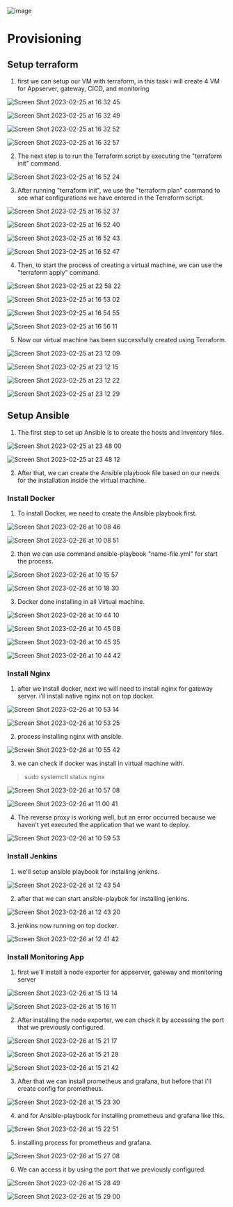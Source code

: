 ![image](https://user-images.githubusercontent.com/68781074/221351233-51fb59ca-a56b-4d82-88cc-137be7d38a61.png)


# Provisioning

## Setup terraform

1. first we can setup our VM with terraform, in this task i will create 4 VM for Appserver, gateway, CICD, and monitoring

![Screen Shot 2023-02-25 at 16 32 45](https://user-images.githubusercontent.com/68781074/221365301-97d09d6c-1fe5-4d63-95d6-5a15e1e327ad.png)

![Screen Shot 2023-02-25 at 16 32 49](https://user-images.githubusercontent.com/68781074/221365311-a81c167c-4c48-4a48-bfe2-0697ff199a9f.png)

![Screen Shot 2023-02-25 at 16 32 52](https://user-images.githubusercontent.com/68781074/221365314-c40b2329-9095-47f5-9db8-73d7e5f1a0a3.png)

![Screen Shot 2023-02-25 at 16 32 57](https://user-images.githubusercontent.com/68781074/221365318-b5123333-c4e2-4563-823c-be6bae96991f.png)

2. The next step is to run the Terraform script by executing the "terraform init" command.

![Screen Shot 2023-02-25 at 16 52 24](https://user-images.githubusercontent.com/68781074/221365510-f3bd7f54-1c10-4ced-ba03-d58d87ec7ba5.png)

3. After running "terraform init", we use the "terraform plan" command to see what configurations we have entered in the Terraform script.

![Screen Shot 2023-02-25 at 16 52 37](https://user-images.githubusercontent.com/68781074/221365520-046e9ac2-ecb0-4f3c-964a-f729695a2c55.png)

![Screen Shot 2023-02-25 at 16 52 40](https://user-images.githubusercontent.com/68781074/221365526-dea32190-edb7-4f67-a6f0-38bde3388730.png)

![Screen Shot 2023-02-25 at 16 52 43](https://user-images.githubusercontent.com/68781074/221365531-6b7573a1-3de9-4f52-bda6-5fd637696989.png)

![Screen Shot 2023-02-25 at 16 52 47](https://user-images.githubusercontent.com/68781074/221365545-a256392b-c255-4846-8830-52477c43a5b5.png)

4. Then, to start the process of creating a virtual machine, we can use the "terraform apply" command.

![Screen Shot 2023-02-25 at 22 58 22](https://user-images.githubusercontent.com/68781074/221366841-245fa4a8-41e3-40e2-9613-7331049f577a.png)

![Screen Shot 2023-02-25 at 16 53 02](https://user-images.githubusercontent.com/68781074/221366869-40791fd9-e075-4734-b9b8-9dea77650bd2.png)

![Screen Shot 2023-02-25 at 16 54 55](https://user-images.githubusercontent.com/68781074/221366880-061569d4-56ca-4285-9b3d-dc4379c3c953.png)

![Screen Shot 2023-02-25 at 16 56 11](https://user-images.githubusercontent.com/68781074/221366894-94d3e1a8-0d54-4ef6-9e76-03d491a5aad0.png)

5. Now our virtual machine has been successfully created using Terraform.

![Screen Shot 2023-02-25 at 23 12 09](https://user-images.githubusercontent.com/68781074/221367471-5bc23960-9c3c-4134-bfdf-d4bf9de9abac.png)

![Screen Shot 2023-02-25 at 23 12 15](https://user-images.githubusercontent.com/68781074/221367474-125ed62f-a020-4ebc-a707-5d2d65000fdb.png)

![Screen Shot 2023-02-25 at 23 12 22](https://user-images.githubusercontent.com/68781074/221367478-3d4852a4-994f-4abd-b64e-6732d16690ab.png)

![Screen Shot 2023-02-25 at 23 12 29](https://user-images.githubusercontent.com/68781074/221367482-96a3517d-26f0-4979-be68-683f2e4d006c.png)

## Setup Ansible

1. The first step to set up Ansible is to create the hosts and inventory files.

![Screen Shot 2023-02-25 at 23 48 00](https://user-images.githubusercontent.com/68781074/221369169-c37e3305-c1d5-4a14-af67-5fe56ffe4354.png)

![Screen Shot 2023-02-25 at 23 48 12](https://user-images.githubusercontent.com/68781074/221369173-40c94440-438e-4c18-aec8-881a54a2a684.png)

2. After that, we can create the Ansible playbook file based on our needs for the installation inside the virtual machine. 
 
### Install Docker

1. To install Docker, we need to create the Ansible playbook first.

![Screen Shot 2023-02-26 at 10 08 46](https://user-images.githubusercontent.com/68781074/221390134-8ace1ecf-4dca-4ec3-be8c-71a9370342b0.png)

![Screen Shot 2023-02-26 at 10 08 51](https://user-images.githubusercontent.com/68781074/221390140-54457436-a78f-4f67-8fff-07de925a8cbb.png)

2. then we can use command ansible-playbook "name-file.yml" for start the process.

![Screen Shot 2023-02-26 at 10 15 57](https://user-images.githubusercontent.com/68781074/221390484-75bfe643-db97-4f60-b779-15e38218e816.png)

![Screen Shot 2023-02-26 at 10 18 30](https://user-images.githubusercontent.com/68781074/221390487-c98d32fc-bbd5-4c0e-a436-255135e06be3.png)

3. Docker done installing in all Virtual machine.

![Screen Shot 2023-02-26 at 10 44 10](https://user-images.githubusercontent.com/68781074/221391223-2563dcbb-dba6-4a9b-8dc9-6f771c22fe0c.png)

![Screen Shot 2023-02-26 at 10 45 08](https://user-images.githubusercontent.com/68781074/221391229-8db82016-69f1-4a1e-b1fe-c6c7d28c3c08.png)

![Screen Shot 2023-02-26 at 10 45 35](https://user-images.githubusercontent.com/68781074/221391236-a4bd468f-67c3-45b4-9ce5-44c85aa733c8.png)

![Screen Shot 2023-02-26 at 10 44 42](https://user-images.githubusercontent.com/68781074/221391239-9f88d680-b3cb-46d4-ae82-1aae8e923cdd.png)

### Install Nginx

1. after we install docker, next we will need to install nginx for gateway server. i'll install native nginx not on top docker.

![Screen Shot 2023-02-26 at 10 53 14](https://user-images.githubusercontent.com/68781074/221391427-e557cff7-0f61-486e-aa34-3c79c9413056.png)

![Screen Shot 2023-02-26 at 10 53 25](https://user-images.githubusercontent.com/68781074/221391431-d01d9fc8-989b-433e-9504-e335e69a63a2.png)

2. process installing nginx with ansible.

![Screen Shot 2023-02-26 at 10 55 42](https://user-images.githubusercontent.com/68781074/221391505-3cb10875-8de3-41c2-8bc1-706a9a11343f.png)

3. we can check if docker was install in virtual machine with.
> sudo systemctl status nginx

![Screen Shot 2023-02-26 at 10 57 08](https://user-images.githubusercontent.com/68781074/221391542-3ec62f62-15f1-41df-925b-e92a80d84562.png)

![Screen Shot 2023-02-26 at 11 00 41](https://user-images.githubusercontent.com/68781074/221391618-800a68b8-bba9-44f2-867b-ffad761e38e9.png)


4. The reverse proxy is working well, but an error occurred because we haven't yet executed the application that we want to deploy.

![Screen Shot 2023-02-26 at 10 59 53](https://user-images.githubusercontent.com/68781074/221391653-f8266b17-cd42-4e94-89c7-1f1517fc14f9.png)


### Install Jenkins

1. we'll setup ansible playbook for installing jenkins.

![Screen Shot 2023-02-26 at 12 43 54](https://user-images.githubusercontent.com/68781074/221394451-8b7c5ae8-fc7f-4052-a475-747839c509ad.png)

2. after that we can start ansible-playbok for installing jenkins.

![Screen Shot 2023-02-26 at 12 43 20](https://user-images.githubusercontent.com/68781074/221394441-01b39c62-f42a-4f60-ba8e-20bcacc7e30f.png)

3. jenkins now running on top docker.

![Screen Shot 2023-02-26 at 12 41 42](https://user-images.githubusercontent.com/68781074/221394381-a1a19f2c-10c4-4911-93be-151a0776f5bd.png)


### Install Monitoring App

1. first we'll install a node exporter for appserver, gateway and monitoring server

![Screen Shot 2023-02-26 at 15 13 14](https://user-images.githubusercontent.com/68781074/221399560-a5449836-7794-424e-a727-87b1a0b92505.png)

![Screen Shot 2023-02-26 at 15 16 11](https://user-images.githubusercontent.com/68781074/221399659-c4275f38-8d34-4de6-9a95-88f116a68cb6.png)

2. After installing the node exporter, we can check it by accessing the port that we previously configured.

![Screen Shot 2023-02-26 at 15 21 17](https://user-images.githubusercontent.com/68781074/221399889-0a59765d-53a1-456a-85e4-bbf6c4a22ef8.png)

![Screen Shot 2023-02-26 at 15 21 29](https://user-images.githubusercontent.com/68781074/221399893-c76b3686-4000-415c-a48a-696eeac7d915.png)

![Screen Shot 2023-02-26 at 15 21 42](https://user-images.githubusercontent.com/68781074/221399900-30cf6bdc-03f3-4268-8e82-1e2283bee0b7.png)

3. After that we can install prometheus and grafana, but before that i'll create config for prometheus.

![Screen Shot 2023-02-26 at 15 23 30](https://user-images.githubusercontent.com/68781074/221399980-935ac48c-0f26-4949-9b9e-ec6d218cdf68.png)

4. and for Ansible-playbook for installing prometheus and grafana like this.

![Screen Shot 2023-02-26 at 15 22 51](https://user-images.githubusercontent.com/68781074/221400009-2dfeccfa-975a-4b09-b929-e33ccaf6bc33.png)

5. installing process for prometheus and grafana.

![Screen Shot 2023-02-26 at 15 27 08](https://user-images.githubusercontent.com/68781074/221400143-1a3a4b7b-b041-41f7-aeb3-63fd6995cc39.png)

6. We can access it by using the port that we previously configured.

![Screen Shot 2023-02-26 at 15 28 49](https://user-images.githubusercontent.com/68781074/221400218-62d69c19-b3f1-4498-ad3a-262e051fd0eb.png)

![Screen Shot 2023-02-26 at 15 29 00](https://user-images.githubusercontent.com/68781074/221400227-2365a381-5a40-4b2c-b4a6-fe5cdbc3fdca.png)






